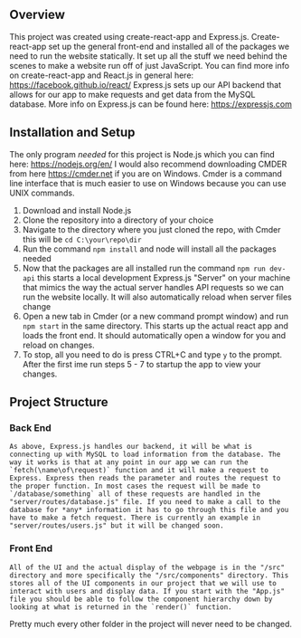 ## Overview
This project was created using create-react-app and Express.js. Create-react-app set up the general front-end and installed all of the packages we need to run the website statically. It set up all the stuff we need behind the scenes to make a website run off of just JavaScript. You can find more info on create-react-app and React.js in general here: https://facebook.github.io/react/ Express.js sets up our API backend that allows for our app to make requests and get data from the MySQL database. More info on Express.js can be found here: https://expressjs.com 

## Installation and Setup
The only program *needed* for this project is Node.js which you can find here: https://nodejs.org/en/ I would also recommend downloading CMDER from here https://cmder.net if you are on Windows. Cmder is a command line interface that is much easier to use on Windows because you can use UNIX commands.
  1. Download and install Node.js
  2. Clone the repository into a directory of your choice
  3. Navigate to the directory where you just cloned the repo, with Cmder this will be `cd C:\your\repo\dir`
  4. Run the command `npm install` and node will install all the packages needed
  5. Now that the packages are all installed run the command `npm run dev-api` this starts a local development Express.js "Server" on your machine that mimics the way the actual server handles API requests so we can run the website locally. It will also automatically reload when server files change
  6. Open a new tab in Cmder (or a new command prompt window) and run `npm start` in the same directory. This starts up the actual react app and loads the front end. It should automatically open a window for you and reload on changes.
  7. To stop, all you need to do is press CTRL+C and type `y` to the prompt. 
After the first ime run steps 5 - 7 to startup the app to view your changes.

## Project Structure
  ### Back End
    As above, Express.js handles our backend, it will be what is connecting up with MySQL to load information from the database. The way it works is that at any point in our app we can run the `fetch(\name\of\request)` function and it will make a request to Express. Express then reads the parameter and routes the request to the proper function. In most cases the request will be made to `/database/something` all of these requests are handled in the "server/routes/database.js" file. If you need to make a call to the database for *any* information it has to go through this file and you have to make a fetch request. There is currently an example in "server/routes/users.js" but it will be changed soon.
  ### Front End
    All of the UI and the actual display of the webpage is in the "/src" directory and more specifically the "/src/components" directory. This stores all of the UI components in our project that we will use to interact with users and display data. If you start with the "App.js" file you should be able to follow the component hierarchy down by looking at what is returned in the `render()` function.
  Pretty much every other folder in the project will never need to be changed.
